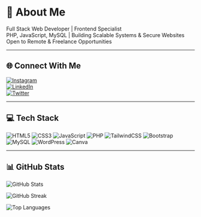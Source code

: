 # 💫 About Me
Full Stack Web Developer | Frontend Specialist  
PHP, JavaScript, MySQL | Building Scalable Systems & Secure Websites  
Open to Remote & Freelance Opportunities  

---

## 🌐 Connect With Me  
[![Instagram](https://img.shields.io/badge/Instagram-E4405F?style=for-the-badge&logo=instagram&logoColor=white)](https://instagram.com/munad3v)  
[![LinkedIn](https://img.shields.io/badge/LinkedIn-0077B5?style=for-the-badge&logo=linkedin&logoColor=white)](https://linkedin.com/in/munad3v)  
[![Twitter](https://img.shields.io/badge/Twitter-1DA1F2?style=for-the-badge&logo=twitter&logoColor=white)](https://twitter.com/iconic_muna)

---

## 💻 Tech Stack
![HTML5](https://img.shields.io/badge/HTML5-E34F26?style=for-the-badge&logo=html5&logoColor=white)
![CSS3](https://img.shields.io/badge/CSS3-1572B6?style=for-the-badge&logo=css3&logoColor=white)
![JavaScript](https://img.shields.io/badge/JavaScript-F7DF1E?style=for-the-badge&logo=javascript&logoColor=black)
![PHP](https://img.shields.io/badge/PHP-777BB4?style=for-the-badge&logo=php&logoColor=white)
![TailwindCSS](https://img.shields.io/badge/TailwindCSS-38B2AC?style=for-the-badge&logo=tailwind-css&logoColor=white)
![Bootstrap](https://img.shields.io/badge/Bootstrap-563D7C?style=for-the-badge&logo=bootstrap&logoColor=white)
![MySQL](https://img.shields.io/badge/MySQL-00758F?style=for-the-badge&logo=mysql&logoColor=white)
![WordPress](https://img.shields.io/badge/WordPress-21759B?style=for-the-badge&logo=wordpress&logoColor=white)
![Canva](https://img.shields.io/badge/Canva-00C4CC?style=for-the-badge&logo=Canva&logoColor=white)

---

## 📊 GitHub Stats
![GitHub Stats](https://github-readme-stats.vercel.app/api?username=iconicmuna&theme=dark&hide_border=true&include_all_commits=true&count_private=true)

![GitHub Streak](https://github-readme-streak-stats.herokuapp.com/?user=iconicmuna&theme=dark&hide_border=true)

![Top Languages](https://github-readme-stats.vercel.app/api/top-langs/?username=iconicmuna&theme=dark&hide_border=true&layout=compact)
